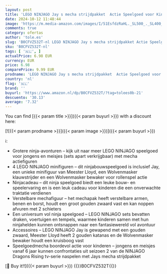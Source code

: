 ```yaml
---
layout: post
title: 'LEGO NINJAGO Jay s mecha strijdpakket  Actie Speelgoed voor Kinderen met Actiefiguur en Minifiguur  Creatief Ninja Rollenspel Cadeau voor Jongens en Meisjes vanaf 6 jaar 71805'
date: 2024-10-12 11:48:44
image: 'https://m.media-amazon.com/images/I/51EsfdzRaHL._SL500_._SL400_.jpg'
comments: true
category: ofertas
author: 'tole.es'
slug: 'B0CFVZ532T-nl LEGO NINJAGO Jay s mecha strijdpakket Actie Speelgoed voor...'
sku: 'B0CFVZ532T-nl'
tags: [ '🇳🇱', ]
actualPrice: 6.98 EUR
currency: EUR
price: 6.98
comparePrice: 9.99 EUR
prodname: 'LEGO NINJAGO Jay s mecha strijdpakket  Actie Speelgoed voor Kinderen met Actiefiguur en Minifiguur  Creatief Ninja Rollenspel Cadeau voor Jongens en Meisjes vanaf 6 jaar 71805'
country: 'nl'
flag: '🇳🇱'
brand: ''
buyurl: 'https://www.amazon.nl/dp/B0CFVZ532T/?tag=tolees0b-21'
descuento: '30.13'
average: '7.32'
---
```


You can find [{{< param title >}}]({{< param buyurl >}}) with a discount here:

[![{{< param prodname >}}]({{< param image >}})]({{< param buyurl >}})

ℹ️:

- Grotere ninja-avonturen – kijk uit naar meer LEGO NINJAGO speelgoed voor jongens en meisjes (sets apart verkrijgbaar) met mecha actiefiguren
- 4 LEGO NINJAGO minifiguren – dit ninjabouwspeelgoed is inclusief Jay, een unieke minifiguur van Meester Lloyd, een Wolvenmasker klauwstrijder en een Wolvenmasker bewaker voor rollenspel actie
- Ninjacadeau – dit ninja speelgoed biedt een leuke bouw- en speelervaring en is een leuk cadeau voor kinderen die een onverwachte traktatie verdienen
- Verstelbare mechafiguur – het mechapak heeft verstelbare armen, benen en borst, houdt een groot gouden zwaard vast en kan noppen afvuren met 2 schieters
- Een universum vol ninja speelgoed – LEGO NINJAGO sets bevatten draken, voertuigen en tempels, waarmee kinderen samen met hun ninjahelden kunnen ontsnappen naar een fantasiewereld vol avontuur
- Accessoires – LEGO NINJAGO Jay is gewapend met een gouden zwaard, Meester Lloyd heeft 2 gouden katanas en de Wolvenmasker bewaker houdt een kruisboog vast
- Speelgoedmecha boordevol actie voor kinderen – jongens en meisjes vanaf 6 jaar kunnen confrontaties uit seizoen 2 van de NINJAGO Dragons Rising tv-serie naspelen met Jays mecha strijdpakket

[🛒 Buy it!!]({{< param buyurl >}})
{{<world>}}B0CFVZ532T{{</world>}}
